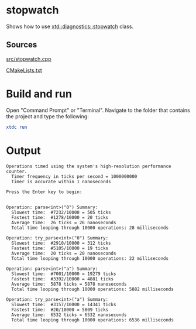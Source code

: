 # stopwatch

Shows how to use [xtd::diagnostics::stopwatch](https://gammasoft71.github.io/xtd/reference_guides/latest/classxtd_1_1diagnostics_1_1stopwatch.html) class.

## Sources

[src/stopwatch.cpp](src/stopwatch.cpp)

[CMakeLists.txt](CMakeLists.txt)

# Build and run

Open "Command Prompt" or "Terminal". Navigate to the folder that contains the project and type the following:

```cmake
xtdc run
```

# Output

```
Operations timed using the system's high-resolution performance counter.
  Timer frequency in ticks per second = 1000000000
  Timer is accurate within 1 nanoseconds

Press the Enter key to begin:


Operation: parse<int>("0") Summary:
  Slowest time:  #7232/10000 = 505 ticks
  Fastest time:  #1278/10000 = 20 ticks
  Average time:  26 ticks = 26 nanoseconds
  Total time looping through 10000 operations: 28 milliseconds

Operation: try_parse<int>("0") Summary:
  Slowest time:  #2910/10000 = 312 ticks
  Fastest time:  #5105/10000 = 19 ticks
  Average time:  20 ticks = 20 nanoseconds
  Total time looping through 10000 operations: 22 milliseconds

Operation: parse<int>("a") Summary:
  Slowest time:  #7001/10000 = 19279 ticks
  Fastest time:  #3392/10000 = 4881 ticks
  Average time:  5878 ticks = 5878 nanoseconds
  Total time looping through 10000 operations: 5882 milliseconds

Operation: try_parse<int>("a") Summary:
  Slowest time:  #3157/10000 = 14341 ticks
  Fastest time:  #20/10000 = 5809 ticks
  Average time:  6532 ticks = 6532 nanoseconds
  Total time looping through 10000 operations: 6536 milliseconds
```
